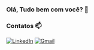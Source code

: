 ### Olá, Tudo bem com você? 👋
### Contatos 📫
<a href="[[Link perfil no LinkedIn](https://www.linkedin.com/in/ronaldo-carlos-ferreira-9a8b48219/)]"><img alt="LinkedIn" src="https://img.shields.io/badge/LinkedIn-0077B5?style=for-the-badge&logo=linkedin&logoColor=white" /></a>
<a href="[[Link gmail](https://mail.google.com/mail/u/0/?tab=rm&ogbl#inbox)]"><img alt="Gmail" src="https://img.shields.io/badge/Gmail-D14836?style=for-the-badge&logo=gmail&logoColor=white" /></a>




<!--
**ronaferr/ronaferr** is a ✨ _special_ ✨ repository because its `README.md` (this file) appears on your GitHub profile.

Here are some ideas to get you started:

- 🔭 I’m currently working on ...
- 🌱 I’m currently learning ...
- 👯 I’m looking to collaborate on ...
- 🤔 I’m looking for help with ...
- 💬 Ask me about ...
- 📫 How to reach me: ...
- 😄 Pronouns: ...
- ⚡ Fun fact: ...
-->
